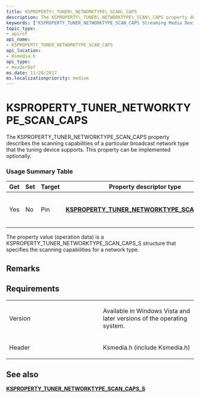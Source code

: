 ```yaml
---
title: KSPROPERTY\_TUNER\_NETWORKTYPE\_SCAN\_CAPS
description: The KSPROPERTY\_TUNER\_NETWORKTYPE\_SCAN\_CAPS property describes the scanning capabilities of a particular broadcast network type that the tuning device supports. This property can be implemented optionally.
keywords: ["KSPROPERTY_TUNER_NETWORKTYPE_SCAN_CAPS Streaming Media Devices"]
topic_type:
- apiref
api_name:
- KSPROPERTY_TUNER_NETWORKTYPE_SCAN_CAPS
api_location:
- Ksmedia.h
api_type:
- HeaderDef
ms.date: 11/28/2017
ms.localizationpriority: medium
---
```


# KSPROPERTY\_TUNER\_NETWORKTYPE\_SCAN\_CAPS


The KSPROPERTY\_TUNER\_NETWORKTYPE\_SCAN\_CAPS property describes the scanning capabilities of a particular broadcast network type that the tuning device supports. This property can be implemented optionally.

### Usage Summary Table

<table>
<colgroup>
<col width="20%" />
<col width="20%" />
<col width="20%" />
<col width="20%" />
<col width="20%" />
</colgroup>
<thead>
<tr class="header">
<th>Get</th>
<th>Set</th>
<th>Target</th>
<th>Property descriptor type</th>
<th>Property value type</th>
</tr>
</thead>
<tbody>
<tr class="odd">
<td><p>Yes</p></td>
<td><p>No</p></td>
<td><p>Pin</p></td>
<td><p><a href="/windows-hardware/drivers/ddi/ksmedia/ns-ksmedia-ksproperty_tuner_networktype_scan_caps_s" data-raw-source="[&lt;strong&gt;KSPROPERTY_TUNER_NETWORKTYPE_SCAN_CAPS_S&lt;/strong&gt;](/windows-hardware/drivers/ddi/ksmedia/ns-ksmedia-ksproperty_tuner_networktype_scan_caps_s)"><strong>KSPROPERTY_TUNER_NETWORKTYPE_SCAN_CAPS_S</strong></a></p></td>
<td><p>KSPROPERTY_TUNER_NETWORKTYPE</p>
<p>_SCAN_CAPS_S</p></td>
</tr>
</tbody>
</table>

 

The property value (operation data) is a KSPROPERTY\_TUNER\_NETWORKTYPE\_SCAN\_CAPS\_S structure that specifies the scanning capabilities for a network type.

## Remarks

## Requirements

<table>
<colgroup>
<col width="50%" />
<col width="50%" />
</colgroup>
<tbody>
<tr class="odd">
<td><p>Version</p></td>
<td><p>Available in Windows Vista and later versions of the operating system.</p></td>
</tr>
<tr class="even">
<td><p>Header</p></td>
<td>Ksmedia.h (include Ksmedia.h)</td>
</tr>
</tbody>
</table>

## See also


[**KSPROPERTY\_TUNER\_NETWORKTYPE\_SCAN\_CAPS\_S**](/windows-hardware/drivers/ddi/ksmedia/ns-ksmedia-ksproperty_tuner_networktype_scan_caps_s)

